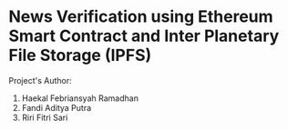 # News Verification using Ethereum Smart Contract and Inter Planetary File Storage (IPFS)

Project's Author:

1. Haekal Febriansyah Ramadhan
2. Fandi Aditya Putra
3. Riri Fitri Sari
